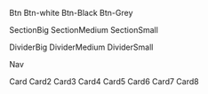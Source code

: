 Btn
Btn-white
Btn-Black
Btn-Grey

SectionBig
SectionMedium
SectionSmall

DividerBig
DividerMedium
DividerSmall

Nav

Card
Card2
Card3
Card4
Card5
Card6
Card7
Card8
